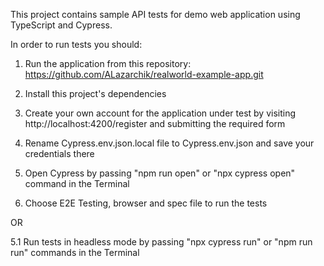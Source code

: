 This project contains sample API tests for demo web application using TypeScript and Cypress.

In order to run tests you should:

1. Run the application from this repository: https://github.com/ALazarchik/realworld-example-app.git
2. Install this project's dependencies
3. Create your own account for the application under test by visiting http://localhost:4200/register and submitting the required form
4. Rename Cypress.env.json.local file to Cypress.env.json and save your credentials there

5. Open Cypress by passing "npm run open" or "npx cypress open" command in the Terminal
6. Choose E2E Testing, browser and spec file to run the tests

OR

5.1 Run tests in headless mode by passing "npx cypress run" or "npm run run" commands in the Terminal
